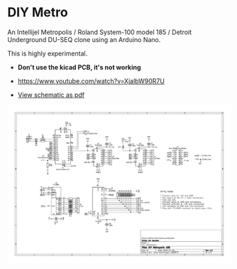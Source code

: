 DIY Metro
=========

An Intellijel Metropolis / Roland System-100 model 185 / Detroit Underground DU-SEQ clone using an Arduino Nano.

This is highly experimental.

* **Don't use the kicad PCB, it's not working**

* https://www.youtube.com/watch?v=XjalbW90R7U

* [View schematic as pdf](assets/schematic.pdf)

![schematic](assets/schematic.png)